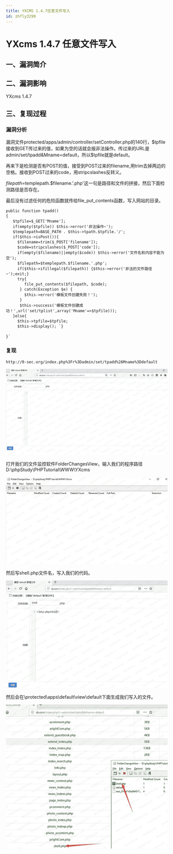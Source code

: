 ```yaml
---
title: YXCMS 1.4.7任意文件写入
id: zhfly3299
---
```


# YXcms 1.4.7 任意文件写入

## 一、漏洞简介

## 二、漏洞影响

YXcms 1.4.7

## 三、复现过程

### 漏洞分析

漏洞文件protected/apps/admin/controller/setController.php的140行，$tpfile接收到GET传过来的值，如果为空的话就会报非法操作。传过来的URL是admin/set/tpadd&Mname=default，所以$tpfile就是default。

再来下是检测是否有POST的值，接受到POST过来的filename,用trim去掉两边的空格。接收到POST过来的code，用stripcslashes反转义。

$filepath=$templepath.$filename.'.php'这一句是路径和文件的拼接，然后下面检测路径是否存在。

最后没有过滤任何的危险函数就传给file_put_contents函数，写入网站的目录。

```
public function tpadd()
{
   $tpfile=$_GET['Mname'];
   if(empty($tpfile)) $this->error('非法操作~');
   $templepath=BASE_PATH . $this->tpath.$tpfile.'/';
   if($this->isPost()){
     $filename=trim($_POST['filename']);
     $code=stripcslashes($_POST['code']);
     if(empty($filename)||empty($code)) $this->error('文件名和内容不能为空');
     $filepath=$templepath.$filename.'.php';
     if($this->ifillegal($filepath)) {$this->error('非法的文件路径~');exit;}
     try{
        file_put_contents($filepath, $code);
      } catch(Exception $e) {
        $this->error('模板文件创建失败！');
      } 
      $this->success('模板文件创建成功！',url('set/tplist',array('Mname'=>$tpfile)));
   }else{
     $this->tpfile=$tpfile;
     $this->display(); `}

}` 
```

### 复现

```
http://0-sec.org/index.php%3Fr%3Dadmin/set/tpadd%26Mname%3Ddefault 
```

![image](../img/02cfc76e0f8cecb05f55b7c2a7d971a0.png)

打开我们的文件监控软件FolderChangesView，输入我们的程序路径D:\phpStudy\PHPTutorial\WWW\YXcms

![image](../img/df10a76ff92d35aaf9fd3bd00906dec6.png)

然后写shell.php文件名，写入我们的代码。

![image](../img/2fb3f4ccb4651c19df512737e6bb5786.png)

然后会在\protected\apps\default\view\default下面生成我们写入的文件。

![image](../img/c704682491d6f7afa5d37579fe92e4c0.png)